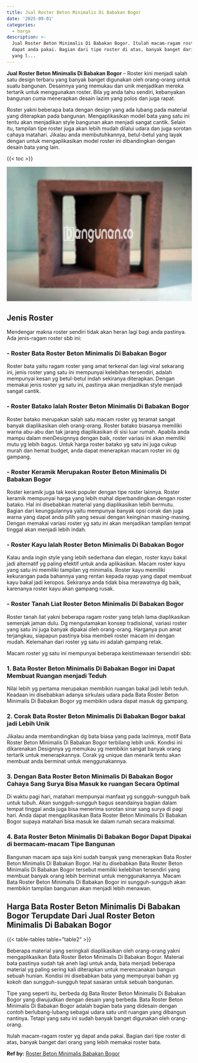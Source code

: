 ```yaml
---
title: Jual Roster Beton Minimalis Di Babakan Bogor
date: '2025-09-01'
categories:
  - harga
description: >-
  Jual Roster Beton Minimalis Di Babakan Bogor. Itulah macam-ragam roster yg
  dapat anda pakai. Bagian dari tipe roster di atas, banyak banget dari orang
  yang l...
---
```


**Jual Roster Beton Minimalis Di Babakan Bogor** – Roster kini menjadi salah satu design terbaru yang banyak banget digunakan oleh orang-orang untuk suatu bangunan. Desainnya yang memukau dan unik menjadikan mereka tertarik untuk menggunakan roster. Bila yg anda tahu sendiri, kebanyakan bangunan cuma menerapkan desain lazim yang polos dan juga rapat.

Roster yakni beberapa bata dengan design yang ada lubang pada material yang diterapkan pada bangunan. Mengaplikasikan model bata yang satu ini tentu akan menjadikan style bangunan akan menjadi sangat cantik. Selain itu, tampilan tipe roster juga akan lebih mudah dilalui udara dan juga sorotan cahaya matahari. Jikalau anda membutuhkannya, betul-betul yang layak dengan untuk mengaplikasikan model roster ini dibandingkan dengan desain bata yang lain.

{{< toc >}}

![Jual Roster Beton Minimalis Di Babakan Bogor](/images/bata-roster-minimalis-38.png)

## Jenis Roster

Mendengar makna roster sendiri tidak akan heran lagi bagi anda pastinya. Ada jenis-ragam roster sbb ini:

### \- Roster Bata Roster Beton Minimalis Di Babakan Bogor

Roster bata yaitu ragam roster yang amat terkenal dan lagi viral sekarang ini, jenis roster yang satu ini mempunyai kelebihan tersendiri, adalah mempunyai kesan yg betul-betul indah sekiranya diterapkan. Dengan memakai jenis roster yg satu ini, pastinya akan menjadikan style menjadi sangat cantik.

### \- Roster Batako Ialah Roster Beton Minimalis Di Babakan Bogor

Roster batako merupakan salah satu macam roster yg teramat sangat banyak diaplikasikan oleh orang-orang. Roster batako biasanya memiliki warna abu-abu dan tak jarang diaplikasikan di sisi luar rumah. Apabila anda mampu dalam menDesignnya dengan baik, roster variasi ini akan memiliki mutu yg lebih bagus. Untuk harga roster batako yg satu ini juga cukup murah dan hemat budget, anda dapat menerapkan macam roster ini dg gampang.

### \- Roster Keramik Merupakan Roster Beton Minimalis Di Babakan Bogor

Roster keramik juga tak keok populer dengan tipe roster lainnya. Roster keramik mempunyai harga yang lebih mahal diperbandingkan dengan roster batako. Hal ini disebabkan material yang diaplikasikan lebih bermutu. Bagian dari keunggulannya yaitu mempunyai banyak opsi corak dan juga warna yang dapat anda pilih yang sesuai dengan keinginan masing-masing. Dengan memakai variasi roster yg satu ini akan menjadikan tampilan tempat tinggal akan menjadi lebih indah.

### \- Roster Kayu Ialah Roster Beton Minimalis Di Babakan Bogor

Kalau anda ingin style yang lebih sederhana dan elegan, roster kayu bakal jadi alternatif yg paling efektif untuk anda aplikasikan. Macam roster kayu yang satu ini memiliki tampilan yg minimalis. Roster kayu memiliki kekurangan pada bahannya yang rentan kepada rayap yang dapat membuat kayu bakal jadi keropos. Sekiranya anda tidak bisa merawatnya dg baik, karenanya roster kayu akan gampang rusak.

### \- Roster Tanah Liat Roster Beton Minimalis Di Babakan Bogor

Roster tanah liat yakni beberapa ragam roster yang telah lama diaplikasikan semenjak jaman dulu. Dg mengutamakan konsep tradisional, variasi roster yang satu ini juga banyak dipakai oleh orang-orang. Harganya pun amat terjangkau, siapapun pastinya bisa membeli roster macam ini dengan mudah. Kelemahan dari roster yg satu ini adalah gampang retak.

Macam roster yg satu ini mempunyai beberapa keistimewaan tersendiri sbb:

### 1\. Bata Roster Beton Minimalis Di Babakan Bogor ini Dapat Membuat Ruangan menjadi Teduh

Nilai lebih yg pertama merupakan membikin ruangan bakal jadi lebih teduh. Keadaan ini disebabkan adanya sirkulais udara pada Bata Roster Beton Minimalis Di Babakan Bogor yg membikin udara dapat masuk dg gampang.

### 2\. Corak Bata Roster Beton Minimalis Di Babakan Bogor bakal jadi Lebih Unik

Jikalau anda membandingkan dg bata biasa yang pada lazimnya, motif Bata Roster Beton Minimalis Di Babakan Bogor terbilang lebih unik. Kondisi ini dikarenakan Designnya yg memukau yg membikin sangat banyak orang tertarik untuk menerapkannya. Corak yg unique dan menarik tentu akan membuat anda berminat untuk menggunakannya.

### 3\. Dengan Bata Roster Beton Minimalis Di Babakan Bogor Cahaya Sang Surya Bisa Masuk ke ruangan Secara Optimal

Di waktu pagi hari, matahari mempunyai manfaat yg sungguh-sungguh baik untuk tubuh. Akan sungguh-sungguh bagus seandainya bagian dalam tempat tinggal anda juga bisa menerima sorotan sinar sang surya di pagi hari. Anda dapat mengaplikasikan Bata Roster Beton Minimalis Di Babakan Bogor supaya matahari bisa masuk ke dalam rumah secara maksimal.

### 4\. Bata Roster Beton Minimalis Di Babakan Bogor Dapat Dipakai di bermacam-macam Tipe Bangunan

Bangunan macam apa saja kini sudah banyak yang menerapkan Bata Roster Beton Minimalis Di Babakan Bogor. Hal itu disebabkan Bata Roster Beton Minimalis Di Babakan Bogor tersebut memiliki kelebihan tersendiri yang membuat banyak orang lebih berminat untuk menggunakannya. Macam Bata Roster Beton Minimalis Di Babakan Bogor ini sungguh-sungguh akan membikin tampilan bangunan akan menjadi lebih menawan.

## Harga Bata Roster Beton Minimalis Di Babakan Bogor Terupdate Dari Jual Roster Beton Minimalis Di Babakan Bogor

{{< table-tables table="table2" >}}

Beberapa material yang seringkali diaplikasikan oleh orang-orang yakni mengaplikasikan Bata Roster Beton Minimalis Di Babakan Bogor. Material bata pastinya sudah tak aneh lagi untuk anda, bata menjadi beberapa material yg paling sering kali diterapkan untuk merencanakan bangun sebuah hunian. Kondisi ini disebabkan bata yang mempunyai bahan yg kokoh dan sungguh-sungguh tepat sasaran untuk sebuah bangunan.

Tipe yang seperti itu, berbeda dg Bata Roster Beton Minimalis Di Babakan Bogor yang diwujudkan dengan desain yang berbeda. Bata Roster Beton Minimalis Di Babakan Bogor adalah bagian bata yang didesain dengan contoh berlubang-lubang sebagai udara satu unit ruangan yang dibangun nantinya. Tetapi yang satu ini sudah banyak banget digunakan oleh orang-orang.

Itulah macam-ragam roster yg dapat anda pakai. Bagian dari tipe roster di atas, banyak banget dari orang yang lebih memakai roster bata.

**Ref by:** [Roster Beton Minimalis Babakan Bogor](https://id.wikipedia.org/wiki/Roster)
